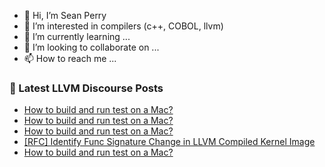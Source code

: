 - 👋 Hi, I’m Sean Perry
- 👀 I’m interested in compilers (c++, COBOL, llvm)
- 🌱 I’m currently learning ...
- 💞️ I’m looking to collaborate on ...
- 📫 How to reach me ...

<!---
s66perry/s66perry is a ✨ special ✨ repository because its `README.md` (this file) appears on your GitHub profile.
You can click the Preview link to take a look at your changes.
--->
### 📕 Latest LLVM Discourse Posts

<!-- DISCOURSE-LLVM:START -->
- [How to build and run test on a Mac?](https://discourse.llvm.org/t/how-to-build-and-run-test-on-a-mac/88727#post_9)
- [How to build and run test on a Mac?](https://discourse.llvm.org/t/how-to-build-and-run-test-on-a-mac/88727#post_8)
- [How to build and run test on a Mac?](https://discourse.llvm.org/t/how-to-build-and-run-test-on-a-mac/88727#post_7)
- [[RFC] Identify Func Signature Change in LLVM Compiled Kernel Image](https://discourse.llvm.org/t/rfc-identify-func-signature-change-in-llvm-compiled-kernel-image/82609?page=2#post_23)
- [How to build and run test on a Mac?](https://discourse.llvm.org/t/how-to-build-and-run-test-on-a-mac/88727#post_6)
<!-- DISCOURSE-LLVM:END -->
